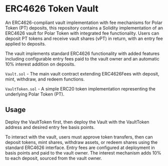 # ERC4626 Token Vault

An ERC4626-compliant vault implementation with fee mechanisms for Polar Token (PT) deposits, this repository contains a Solidity implementation of an ERC4626 vault for Polar Token with integrated fee functionality. Users can deposit PT tokens and receive vault shares (vPT) in return, with an entry fee applied to deposits.

The vault implements standard ERC4626 functionality with added features including configurable entry fees paid to the vault owner and an automatic 10% interest addition on deposits.

`Vault.sol` - The main vault contract extending ERC4626Fees with deposit, mint, withdraw, and redeem functions.

`VaultToken.sol` - A simple ERC20 token implementation representing the underlying Polar Token (PT).

## Usage

Deploy the VaultToken first, then deploy the Vault with the VaultToken address and desired entry fee basis points.

To interact with the vault, users must approve token transfers, then can deposit tokens, mint shares, withdraw assets, or redeem shares using the standard ERC4626 interface. Entry fees are configured at deployment in basis points and paid to the vault owner. The interest mechanism adds 10% to each deposit, sourced from the vault owner.